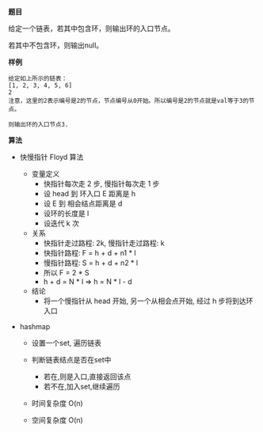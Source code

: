 **题目**

给定一个链表，若其中包含环，则输出环的入口节点。

若其中不包含环，则输出null。

**样例**
```
给定如上所示的链表：
[1, 2, 3, 4, 5, 6]
2
注意，这里的2表示编号是2的节点，节点编号从0开始。所以编号是2的节点就是val等于3的节点。

则输出环的入口节点3.
```

**算法**

- 快慢指针 Floyd 算法
    - 变量定义
        - 快指针每次走 2 步, 慢指针每次走 1 步
        - 设 head 到 环入口 E 距离是 h
        - 设 E 到 相会结点距离是 d
        - 设环的长度是 l
        - 设迭代 k 次 
    - 关系
        - 快指针走过路程: 2k, 慢指针走过路程: k 
        - 快指针路程: F = h + d + n1 * l
        - 慢指针路程: S = h + d + n2 * l
        - 所以 F = 2 * S 
        - h + d = N * l => h = N * l - d
    - 结论
        - 将一个慢指针从 head 开始, 另一个从相会点开始, 经过 h 步将到达环入口


- hashmap
  - 设置一个set, 遍历链表
  - 判断链表结点是否在set中
    - 若在,则是入口,直接返回该点
    - 若不在,加入set,继续遍历

  - 时间复杂度 O(n)
  - 空间复杂度 O(n)